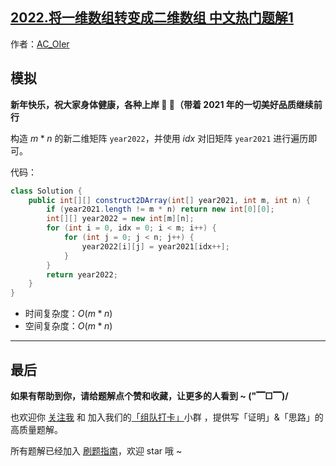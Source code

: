 ## [2022.将一维数组转变成二维数组 中文热门题解1](https://leetcode.cn/problems/convert-1d-array-into-2d-array/solutions/100000/gong-shui-san-xie-jiang-2021-de-1-gai-ch-qc1a)

作者：[AC_OIer](https://leetcode.cn/u/AC_OIer)
## 模拟

**新年快乐，祝大家身体健康，各种上岸 🎉 🎉（带着 $2021$ 年的一切美好品质继续前行**

构造 $m * n$ 的新二维矩阵 `year2022`，并使用 $idx$ 对旧矩阵 `year2021` 进行遍历即可。

代码：
```Java []
class Solution {
    public int[][] construct2DArray(int[] year2021, int m, int n) {
        if (year2021.length != m * n) return new int[0][0];
        int[][] year2022 = new int[m][n];
        for (int i = 0, idx = 0; i < m; i++) {
            for (int j = 0; j < n; j++) {
                year2022[i][j] = year2021[idx++];
            }
        }
        return year2022;
    }
}
```
* 时间复杂度：$O(m * n)$
* 空间复杂度：$O(m * n)$


---

## 最后

**如果有帮助到你，请给题解点个赞和收藏，让更多的人看到 ~ ("▔□▔)/**

也欢迎你 [关注我](https://oscimg.oschina.net/oscnet/up-19688dc1af05cf8bdea43b2a863038ab9e5.png) 和 加入我们的[「组队打卡」](https://leetcode-cn.com/u/ac_oier/)小群 ，提供写「证明」&「思路」的高质量题解。

所有题解已经加入 [刷题指南](https://github.com/SharingSource/LogicStack-LeetCode/wiki)，欢迎 star 哦 ~ 